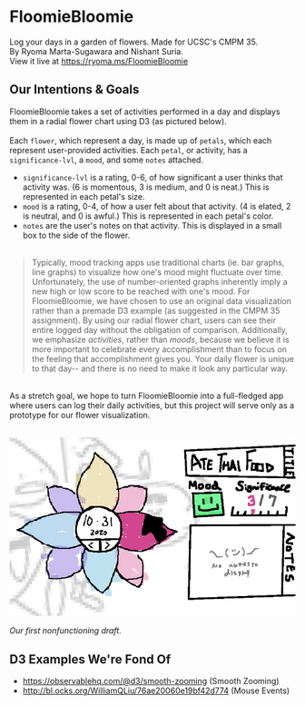 # FloomieBloomie
Log your days in a garden of flowers. Made for UCSC's CMPM 35.<br>
By Ryoma Marta-Sugawara and Nishant Suria.<br>
View it live at https://ryoma.ms/FloomieBloomie 

## Our Intentions & Goals

FloomieBloomie takes a set of activities performed in a day and displays them in a radial flower chart using D3 (as pictured below).<br><br>
Each `flower`, which represent a day, is made up of `petals`, which each represent user-provided activities. Each `petal`, or activity, has a `significance-lvl`, a `mood`, and some `notes` attached.<br>
- `significance-lvl` is a rating, 0-6, of how significant a user thinks that activity was. (6 is momentous, 3 is medium, and 0 is neat.) This is represented in each petal's size.
- `mood` is a rating, 0-4, of how a user felt about that activity. (4 is elated, 2 is neutral, and 0 is awful.) This is represented in each petal's color.
- `notes` are the user's notes on that activity. This is displayed in a small box to the side of the flower.<br><br>
>Typically, mood tracking apps use traditional charts (ie. bar graphs, line graphs) to visualize how one's mood might fluctuate over time. Unfortunately, the use of number-oriented graphs inherently imply a new high or low score to be reached with one's mood. For FloomieBloomie, we have chosen to use an original data visualization rather than a premade D3 example (as suggested in the CMPM 35 assignment). 
>By using our radial flower chart, users can see their entire logged day without the obligation of comparison. Additionally, we emphasize _activities_, rather than _moods_, because we believe it is more important to celebrate every accomplishment than to focus on the feeling that accomplishment gives you. Your daily flower is unique to that day-- and there is no need to make it look any particular way.
<br>
As a stretch goal, we hope to turn FloomieBloomie into a full-fledged app where users can log their daily activities, but this project will serve only as a prototype for our flower visualization.
<br>
<br>

![FloomieBloomie Draft 1](https://github.com/ryomams/FloomieBloomie/blob/main/Draft2.PNG?raw=true)

_Our first nonfunctioning draft._
<br>
## D3 Examples We're Fond Of
- https://observablehq.com/@d3/smooth-zooming  (Smooth Zooming)
- http://bl.ocks.org/WilliamQLiu/76ae20060e19bf42d774  (Mouse Events)
